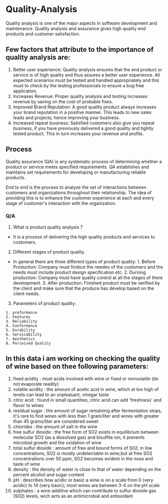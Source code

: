 # Quality-Analysis

Quality analysis is one of the major aspects in software development and maintenance. Quality analysis and assurance gives high quality end products and customer satisfaction.

## Few factors that attribute to the importance of quality analysis are:

1. Better user experience: Quality analysis ensures that the end product or service is of high quality and thus assures a better user experience. All expected scenarios must be tested and handled appropriately and this must to check by the testing professionals to ensure a bug free application.
2. Increases Revenue: Proper quality analysis and testing increases revenue by saving on the cost of probable fixes.
3. Improved Brand Reputation: A good quality product always increases your brand reputation in a positive manner. This leads to new sales leads and projects, hence improving your business.
4. Increased repeat business: Satisfied customers also give you repeat business, if you have previously delivered a good quality and tightly tested product. This in turn increases your revenue and profits.

## Process 

Quality assurance (QA) is any systematic process of determining whether a product or service meets specified requirements. QA establishes and maintains set requirements for developing or manufacturing reliable products.

End to end is the process to analyze the set of interactions between customers and organizations throughout their relationship. The idea of providing this is to enhance the customer experience at each and every stage of customer's interaction with the organization.


### Q/A

1. What is product quality analysis ?
* It is a process of delivering the high quality products and services to costomers.

2. Different stages of product quality.
* In general there are three different types of product quality:
        1. Before Production: Company must findout the needes of the customers and the needs must include product design specification etc.
        2. Durning production: Company must have quality control at all the stages of there development.
        3. After production: Finished product must be verified by the client and make sure that the produce has develop based on the cilent needs.

3. Parameters of product quality:
```
1. preformance
2. Features
3. Reliability
4. Conformance
5. Durability
6. Servicability
7. Aesthetics
8. Perceived Quality
```


## In this data i am working on checking the quality of wine based on thee following parameters:

1. fixed acidity : most acids involved with wine or fixed or nonvolatile (do not evaporate readily)
2. volatile acidity : the amount of acetic acid in wine, which at too high of levels can lead to an unpleasant, vinegar taste
3. citric acid : found in small quantities, citric acid can add 'freshness' and flavor to wines
4. residual sugar : the amount of sugar remaining after fermentation stops, it's rare to find wines with less than 1 gram/liter and wines with greater than 45 grams/liter are considered sweet
5. chlorides : the amount of salt in the wine
6. free sulfur dioxide : the free form of SO2 exists in equilibrium between molecular SO2 (as a dissolved gas) and bisulfite ion; it prevents microbial growth and the oxidation of wine
7. total sulfur dioxide : amount of free and bound forms of S02; in low concentrations, SO2 is mostly undetectable in wine,but at free SO2 concentrations over 50 ppm, SO2 becomes evident in the nose and taste of wine
8. density : the density of water is close to that of water depending on the percent alcohol and sugar content
9. pH : describes how acidic or basic a wine is on a scale from 0 (very acidic) to 14 (very basic); most wines are between 3-4 on the pH scale
10. sulphates : a wine additive which can contribute to sulfur dioxide gas (S02) levels, wich acts as an antimicrobial and antioxidant



